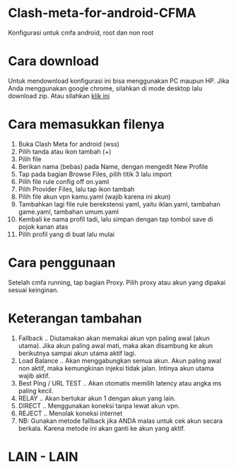 # Clash-meta-for-android-CFMA
Konfigurasi untuk cmfa android, root dan non root

# Cara download
Untuk mendownload konfigurasi ini bisa menggunakan PC maupun HP. Jika Anda menggunakan google chrome, silahkan di mode desktop lalu download zip.
 Atau silahkan <a href="https://github.com/WahJoeAS/Clash-meta-for-android-CFMA/archive/refs/heads/CMFA mode rule on off.zip">klik ini</a>

# Cara memasukkan filenya
1. Buka Clash Meta for android (wss)
2. Pilih tanda atau ikon tambah (+)
3. Pilih file
4. Berikan nama (bebas) pada Name, dengan mengedit New Profile
5. Tap pada bagian Browse Files, pilih titik 3 lalu import
6. Pilih file rule config off on.yaml
7. Pilih Provider Files, lalu tap ikon tambah
8. Pilih file akun vpn kamu.yaml (wajib karena ini akun)
9. Tambahkan lagi file rule berekstensi yaml, yaitu iklan.yaml, tambahan game.yaml, tambahan umum.yaml
10. Kembali ke nama profil tadi, lalu simpan dengan tap tombol save di pojok kanan atas
11. Pilih profil yang di buat lalu mulai

# Cara penggunaan
 Setelah cmfa running, tap bagian Proxy. Pilih proxy atau akun yang dipakai sesuai keinginan.

# Keterangan tambahan
1. Fallback
.. Diutamakan akan memakai akun vpn paling awal (akun utama). Jika akun paling awal mati, maka akan disambung ke akun berikutnya sampai akun utama aktif lagi.
2. Load Balance
.. Akan menggabungkan semua akun. Akun paling awal non aktif, maka kemungkinan injeksi tidak jalan. Intinya akun utama wajib aktif.
3. Best Ping / URL TEST
.. Akan otomatis memilih latency atau angka ms paling kecil.
4. RELAY
.. Akan bertukar akun 1 dengan akun yang lain.
5. DIRECT
.. Menggunakan koneksi tanpa lewat akun vpn.
6. REJECT
.. Menolak koneksi internet
7. NB: Gunakan metode fallback jika ANDA malas untuk cek akun secara berkala. Karena metode ini akan ganti ke akun yang aktif.

# LAIN - LAIN
